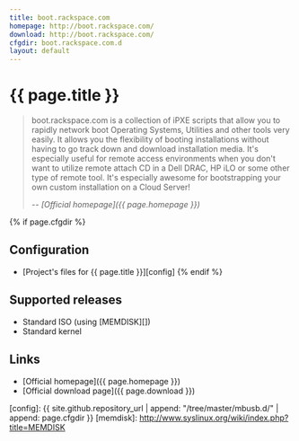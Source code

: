 ```yaml
---
title: boot.rackspace.com
homepage: http://boot.rackspace.com/
download: http://boot.rackspace.com/
cfgdir: boot.rackspace.com.d
layout: default
---
```


# {{ page.title }}

> boot.rackspace.com is a collection of iPXE scripts that allow you to rapidly
> network boot Operating Systems, Utilities and other tools very easily. It
> allows you the flexibility of booting installations without having to go track
> down and download installation media. It's especially useful for remote access
> environments when you don't want to utilize remote attach CD in a Dell DRAC,
> HP iLO or some other type of remote tool. It's especially awesome for
> bootstrapping your own custom installation on a Cloud Server!
>
> -- <cite markdown="1">[Official homepage]({{ page.homepage }})</cite>


{% if page.cfgdir %}
## Configuration

- [Project's files for {{ page.title }}][config]
{% endif %}


## Supported releases

- Standard ISO (using [MEMDISK][])
- Standard kernel


## Links

- [Official homepage]({{ page.homepage }})
- [Official download page]({{ page.download }})


[config]: {{ site.github.repository_url | append: "/tree/master/mbusb.d/" | append: page.cfgdir }}
[memdisk]: http://www.syslinux.org/wiki/index.php?title=MEMDISK
